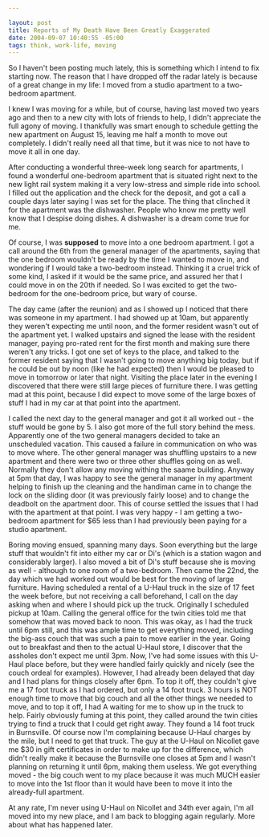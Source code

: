 ```yaml
--- 

layout: post
title: Reports of My Death Have Been Greatly Exaggerated
date: 2004-09-07 10:40:55 -05:00
tags: think, work-life, moving
---
```

So I haven't been posting much lately, this is something which I intend to fix starting now.  The reason that I have dropped off the radar lately is because of a great change in my life:  I moved from a studio apartment to a two-bedroom apartment.

I knew I was moving for a while, but of course, having last moved two years ago and then to a new city with lots of friends to help, I didn't appreciate the full agony of moving.  I thankfully was smart enough to schedule getting the new apartment on August 15, leaving me half a month to move out completely. I didn't really need all that time, but it was nice to not have to move it all in one day.

After conducting a wonderful three-week long search for apartments, I found a wonderful one-bedroom apartment that is situated right
next to the new light rail system making it a very low-stress and simple ride into school.  I filled out the application and the check for the deposit, and got a call a couple days later saying I was set for the place.  The thing that clinched it for the apartment was the dishwasher.   People who know me pretty well know that I despise doing dishes.  A dishwasher is a dream come true for me.

Of course, I was <strong>supposed</strong> to move into a one bedroom apartment.  I got a call around the 6th from the general manager of the apartments, saying that the one bedroom wouldn't be ready by the time I wanted to move in, and wondering if I would take a two-bedroom instead.  Thinking it a cruel trick of some kind, I asked if it would be the same price, and assured her that I could move in on the 20th if needed.  So I was excited to get the two-bedroom for the one-bedroom price, but wary of course.

The day came (after the reunion) and as I showed up I noticed that there was someone in my apartment.  I had showed up at 10am, but apparently they weren't expecting me until noon, and the former resident wasn't out of the apartment yet.   I walked upstairs and signed the lease with the resident manager, paying pro-rated rent for the first month and making sure there weren't any tricks.  I got one set of keys to
the place, and talked to the former resident saying that I wasn't going to move anything big today, but if he could be out by noon (like he had expected) then I would be pleased to move in tomorrow or later that night.  Visiting the place later in the evening I discovered that there were still large pieces of furniture there.  I was getting mad at this point, because I did expect to move some of the large boxes of stuff I had in my car at that point into the apartment.

I called the next day to the general manager and got it all worked out - the stuff would be gone by 5.  I also got more of the full story behind the mess. Apparently one of the two general managers decided to take an unscheduled vacation.  This caused a failure in communication on who was to move where.  The other general manager was shuffling upstairs to a new apartment and there were two or three other shuffles going on as well.  Normally they don't allow any moving withing the saame building.  Anyway at 5pm that day, I was happy to see the general manager in my apartment helping to finish up the cleaning and the handiman came in to change the lock on the sliding door (it was previously fairly loose) and to change the deadbolt on the apartment door.  This of course settled the issues that I had with the apartment at that point.  I was very happy - I am getting a two-bedroom apartment for $65 less than I had previously been paying for a studio apartment.

Boring moving ensued, spanning many days.  Soon everything but the large stuff that wouldn't fit into either my car or Di's (which is a station wagon and considerably larger).  I also moved a bit of Di's stuff because she is moving as well - although to one room of a two-bedroom.  Then came the 22nd, the day which we had worked out would be best for the moving of large furniture.  Having scheduled a rental of a U-Haul truck in the size of 17 feet the week before, but not receiving a call beforehand, I call on the day asking when and where I should pick up the truck.  Originally I scheduled pickup at 10am.  Calling the general office for the twin cities told me that somehow that was moved back to noon.  This was okay, as I had the truck until 6pm still, and this was ample time to get everything moved, including the big-ass couch that was such a pain to move earlier in the year. Going out to breakfast and then to the actual U-Haul store, I discover that the assholes don't expect me until 3pm.  Now, I've had some issues with this U-Haul place before, but they were handled fairly quickly and nicely (see the couch ordeal for examples).  However, I had already been delayed that day and I had plans for things closely after 6pm.  To top it off, they couldn't give me a 17 foot truck as I had ordered, but only a 14 foot truck.  3 hours is NOT enough time to
move that big couch and all the other things we needed to move, and to top it off, I had A waiting for me to show up in the truck to help.  Fairly obviously fuming at this point, they called around the twin cities trying to find a truck that I could get right away.  They found a 14 foot truck in Burnsville.  Of course now I'm complaining because U-Haul charges by the mile, but I need to get that truck.  The guy at the U-Haul on Nicollet gave me $30 in gift certificates in order to make up for the difference, which didn't really make it because the Burnsville one closes at 5pm and I wasn't planning on returning it until 6pm, making them useless.  We got everything moved - the big couch went to my place because it was much MUCH easier to move into the 1st floor than it would have been to move it into the already-full apartment.

At any rate, I'm never using U-Haul on Nicollet and 34th ever again, I'm all moved into my new place, and I am back to blogging again regularly.  More about what has happened later.

